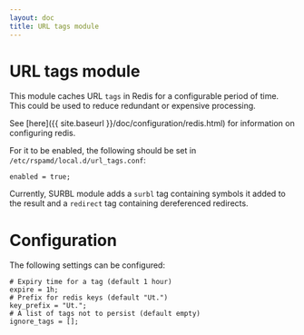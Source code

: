 ```yaml
---
layout: doc
title: URL tags module
---
```


# URL tags module

This module caches URL `tags` in Redis for a configurable period of time. This could be used to reduce redundant or expensive processing.

See [here]({{ site.baseurl }}/doc/configuration/redis.html) for information on configuring redis.

For it to be enabled, the following should be set in `/etc/rspamd/local.d/url_tags.conf`:
~~~ucl
enabled = true;
~~~

Currently, SURBL module adds a `surbl` tag containing symbols it added to the result and a `redirect` tag containing dereferenced redirects.

# Configuration

The following settings can be configured:

~~~ucl
# Expiry time for a tag (default 1 hour)
expire = 1h;
# Prefix for redis keys (default "Ut.")
key_prefix = "Ut.";
# A list of tags not to persist (default empty)
ignore_tags = [];
~~~
